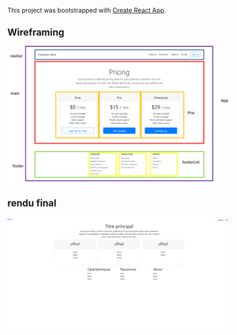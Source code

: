 This project was bootstrapped with [Create React App](https://github.com/facebook/create-react-app).

## Wireframing

<img src="wireframing-exo1.png" alt="">

## rendu final

<img src="rendu-final.png" alt="">

